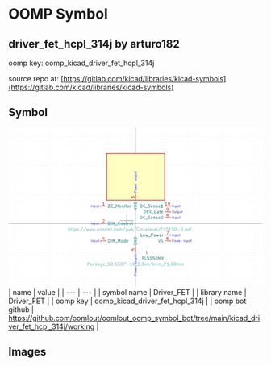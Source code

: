 # OOMP Symbol  
## driver_fet_hcpl_314j  by arturo182  
  
oomp key: oomp_kicad_driver_fet_hcpl_314j  
  
source repo at: [https://gitlab.com/kicad/libraries/kicad-symbols](https://gitlab.com/kicad/libraries/kicad-symbols)  
## Symbol  
  
[![working.png](working_600.png)](working.png)  
| name | value | 
| --- | --- | 
| symbol name | Driver_FET | 
| library name | Driver_FET | 
| oomp key | oomp_kicad_driver_fet_hcpl_314j | 
| oomp bot github | https://github.com/oomlout/oomlout_oomp_symbol_bot/tree/main/kicad_driver_fet_hcpl_314j/working | 
## Images  
